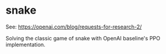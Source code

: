 # snake
See: https://openai.com/blog/requests-for-research-2/

Solving the classic game of snake with OpenAI baseline's PPO implementation.
